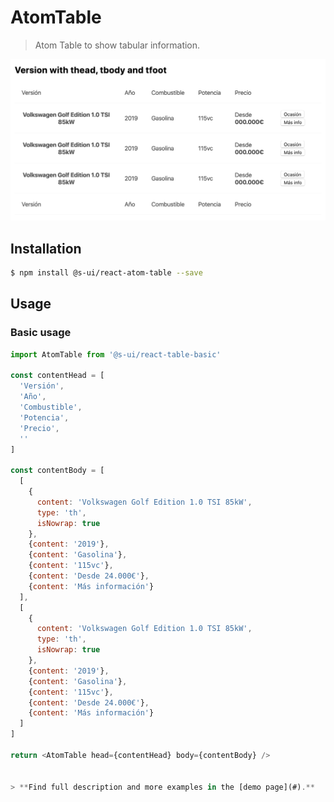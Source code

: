 # AtomTable

> Atom Table to show tabular information.

![Atom Table](./assets/preview.png)

## Installation

```sh
$ npm install @s-ui/react-atom-table --save
```

## Usage

### Basic usage

```js
import AtomTable from '@s-ui/react-table-basic'

const contentHead = [
  'Versión',
  'Año',
  'Combustible',
  'Potencia',
  'Precio',
  ''
]

const contentBody = [
  [
    {
      content: 'Volkswagen Golf Edition 1.0 TSI 85kW',
      type: 'th',
      isNowrap: true
    },
    {content: '2019'},
    {content: 'Gasolina'},
    {content: '115vc'},
    {content: 'Desde 24.000€'},
    {content: 'Más información'}
  ],
  [
    {
      content: 'Volkswagen Golf Edition 1.0 TSI 85kW',
      type: 'th',
      isNowrap: true
    },
    {content: '2019'},
    {content: 'Gasolina'},
    {content: '115vc'},
    {content: 'Desde 24.000€'},
    {content: 'Más información'}
  ]
]

return <AtomTable head={contentHead} body={contentBody} />


> **Find full description and more examples in the [demo page](#).**
```
